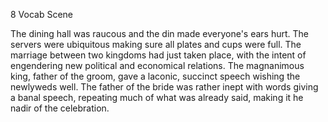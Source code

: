 8 Vocab Scene

The dining hall was raucous and the din made everyone's ears hurt. The 
servers were ubiquitous making sure all plates and cups were full. The 
marriage between two kingdoms had just taken place, with the intent of 
engendering new political and economical relations. The magnanimous 
king, father of the groom, gave a laconic, succinct speech wishing the 
newlyweds well. The father of the bride was rather inept with words giving
a banal speech, repeating much of what was already said, making it he 
nadir of the celebration.
